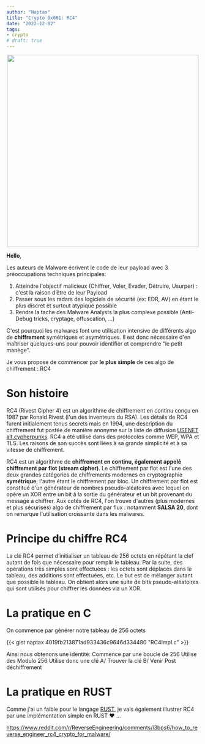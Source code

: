 ```yaml
---
author: "Naptax"
title: "Crypto 0x001: RC4"
date: "2022-12-02"
tags: 
- crypto
# draft: true
---
```


<center>
<img width="500" src="/images/chut.png">
</center>

**Hello**,

Les auteurs de Malware écrivent le code de leur payload avec 3 préoccupations techniques principales:

1. Atteindre l'objectif malicieux (Chiffrer, Voler, Evader, Détruire, Usurper) : c'est la raison d’être de leur Payload
2. Passer sous les radars des logiciels de sécurité (ex: EDR, AV) en étant le plus discret et surtout atypique possible
3. Rendre la tache des Malware Analysts la plus complexe possible (Anti-Debug tricks, cryptage, offuscation, ...)

C'est pourquoi les malwares font une utilisation intensive de différents algo de **chiffrement** symétriques et asymétriques.
Il est donc nécessaire d'en maîtriser quelques-uns pour pouvoir identifier et comprendre "le petit manège".

Je vous propose de commencer par **le plus simple** de ces algo de chiffrement : RC4

# Son histoire
RC4 (Rivest Cipher 4) est un algorithme de chiffrement en continu conçu en 1987 par Ronald Rivest (l'un des inventeurs du RSA).
Les détails de RC4 furent initialement tenus secrets mais en 1994, une description du chiffrement fut postée de manière anonyme sur la liste de diffusion [USENET alt.cypherpunks](https://cryptoanarchy.wiki/getting-started/what-is-the-cypherpunks-mailing-list).
RC4 a été utilisé dans des protocoles comme WEP, WPA et TLS. Les raisons de son succès sont liées à sa grande simplicité et à sa vitesse de chiffrement.

RC4 est un algorithme de **chiffrement en continu, également appelé chiffrement par flot (stream cipher)**. Le chiffrement par flot est l'une des deux grandes catégories de chiffrements modernes en cryptographie **symétrique**; l'autre étant le chiffrement par bloc. Un chiffrement par flot est constitué d'un générateur de nombres pseudo-aléatoires avec lequel on opère un XOR entre un bit à la sortie du générateur et un bit provenant du message à chiffrer. Aux cotés de RC4, l'on trouve d'autres (plus modernes et plus sécurisés) algo de chiffrement par flux : notamment **SALSA 20**, dont on remarque l'utilisation croissante dans les malwares.

# Principe du chiffre RC4

La clé RC4 permet d’initialiser un tableau de 256 octets en répétant la clef autant de fois que nécessaire pour remplir le tableau. Par la suite, des opérations très simples sont effectuées : les octets sont déplacés dans le tableau, des additions sont effectuées, etc. Le but est de mélanger autant que possible le tableau. On obtient alors une suite de bits pseudo-aléatoires qui sont utilisés pour chiffrer les données via un XOR.


# La pratique en C

On commence par générer notre tableau de 256 octets

{{< gist naptax 4019fb213871ad933436c9646d334480 "RC4Impl.c" >}}


Ainsi nous obtenons une identité:
Commence par une boucle de 256 
Utilise des Modulo 256 
Utilise donc une clé 
A/ Trouver la clé
B/ Venir Post déchiffrement

# La pratique en RUST

Comme j'ai un faible pour le langage [RUST](https://www.rust-lang.org/fr), je vais également illustrer RC4 par une implémentation simple en RUST :heart: ...


https://www.reddit.com/r/ReverseEngineering/comments/l3bps6/how_to_reverse_engineer_rc4_crypto_for_malware/